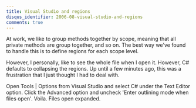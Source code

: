 ```yaml
---
title: Visual Studio and regions
disqus_identifier: 2006-08-visual-studio-and-regions
comments: true
---
```


At work, we like to group methods together by scope, meaning that all private methods are group together, and so on. The best way we've found to handle this is to define regions for each scope level.

However, I personally, like to see the whole file when I open it. However, C# defaults to collapsing the regions. Up until a few minutes ago, this was a frustration that I just thought I had to deal with.

Open Tools | Options from Visual Studio and select C# under the Text Editor option. Click the Advanced option and uncheck 'Enter outlining mode when files open'. Voila. Files open expanded.
